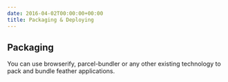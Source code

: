 ```yaml
---
date: 2016-04-02T00:00:00+00:00
title: Packaging & Deploying
---
```

## Packaging

You can use browserify, parcel-bundler or any other existing technology to pack and 
bundle feather applications.

